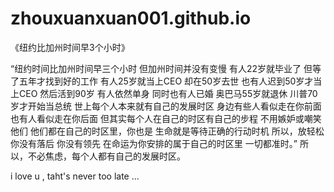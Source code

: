 # zhouxuanxuan001.github.io 

《纽约比加州时间早3个小时》

“纽约时间比加州时间早三个小时
但加州时间并没有变慢
有人22岁就毕业了
但等了五年才找到好的工作
有人25岁就当上CEO
却在50岁去世
也有人迟到50岁才当上CEO
然后活到90岁
有人依然单身
同时也有人已婚
奥巴马55岁就退休
川普70岁才开始当总统
世上每个人本来就有自己的发展时区
身边有些人看似走在你前面
也有人看似走在你后面
但其实每个人在自己的时区有自己的步程
不用嫉妒或嘲笑他们
他们都在自己的时区里，你也是
生命就是等待正确的行动时机
所以，放轻松
你没有落后
你没有领先
在命运为你安排的属于自己的时区里
一切都准时。”
所以，不必焦虑，每个人都有自己的发展时区。

i love u , taht's never too late ...
